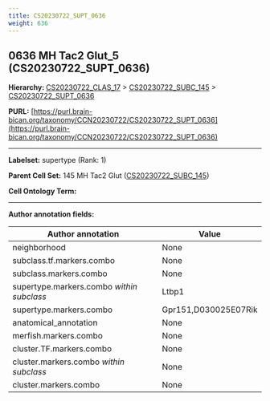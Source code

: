```yaml
---
title: CS20230722_SUPT_0636
weight: 636
---
```

## 0636 MH Tac2 Glut_5 (CS20230722_SUPT_0636)
<b>Hierarchy: </b>
[CS20230722_CLAS_17](../CS20230722_CLAS_17) >
[CS20230722_SUBC_145](../CS20230722_SUBC_145) >
[CS20230722_SUPT_0636](../CS20230722_SUPT_0636)

**PURL:** [https://purl.brain-bican.org/taxonomy/CCN20230722/CS20230722_SUPT_0636](https://purl.brain-bican.org/taxonomy/CCN20230722/CS20230722_SUPT_0636)

---


**Labelset:** supertype (Rank: 1)

**Parent Cell Set:** 145 MH Tac2 Glut ([CS20230722_SUBC_145](../CS20230722_SUBC_145))



**Cell Ontology Term:** 

[MARKER GENES.]: #


---

[TRANSFERRED ANNOTATIONS.]: #


[AUTHOR ANNOTATION FIELDS.]: #


**Author annotation fields:**

| Author annotation | Value |
|-------------------|-------|
|neighborhood|None|
|subclass.tf.markers.combo|None|
|subclass.markers.combo|None|
|supertype.markers.combo _within subclass_|Ltbp1|
|supertype.markers.combo|Gpr151,D030025E07Rik|
|anatomical_annotation|None|
|merfish.markers.combo|None|
|cluster.TF.markers.combo|None|
|cluster.markers.combo _within subclass_|None|
|cluster.markers.combo|None|
